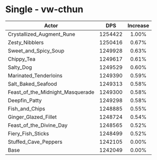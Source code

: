 # Single - vw-cthun
| Actor | DPS | Increase |
|---|:---:|:---:|
|Crystallized_Augment_Rune|1254422|1.00%|
|Zesty_Nibblers|1250416|0.67%|
|Sweet_and_Spicy_Soup|1249928|0.63%|
|Chippy_Tea|1249617|0.61%|
|Salty_Dog|1249529|0.60%|
|Marinated_Tenderloins|1249390|0.59%|
|Salt_Baked_Seafood|1249313|0.58%|
|Feast_of_the_Midnight_Masquerade|1249300|0.58%|
|Deepfin_Patty|1249298|0.58%|
|Fish_and_Chips|1248885|0.55%|
|Ginger_Glazed_Fillet|1248724|0.54%|
|Feast_of_the_Divine_Day|1248565|0.52%|
|Fiery_Fish_Sticks|1248499|0.52%|
|Stuffed_Cave_Peppers|1242105|0.00%|
|Base|1242049|0.00%|
